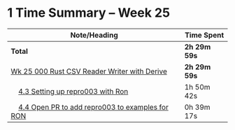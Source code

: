 # 1 Time Summary – Week 25

|Note/Heading|Time Spent|
|------------|----------|
|**Total**|**2h 29m 59s**|
|[Wk 25 000 Rust CSV Reader Writer with Derive](../../../../../../lan/llm/weekly/2025/Wk%2025%20000%20Rust%20CSV%20Reader%20Writer%20with%20Derive.md)|**2h 29m 59s**|
|    [4.3 Setting up repro003 with Ron](../../../../../../lan/llm/weekly/2025/Wk%2025%20000%20Rust%20CSV%20Reader%20Writer%20with%20Derive.md#43-setting-up-repro003-with-ron)|1h 50m 42s|
|    [4.4 Open PR to add repro003 to examples for RON](../../../../../../lan/llm/weekly/2025/Wk%2025%20000%20Rust%20CSV%20Reader%20Writer%20with%20Derive.md#44-open-pr-to-add-repro003-to-examples-for-ron)|0h 39m 17s|
